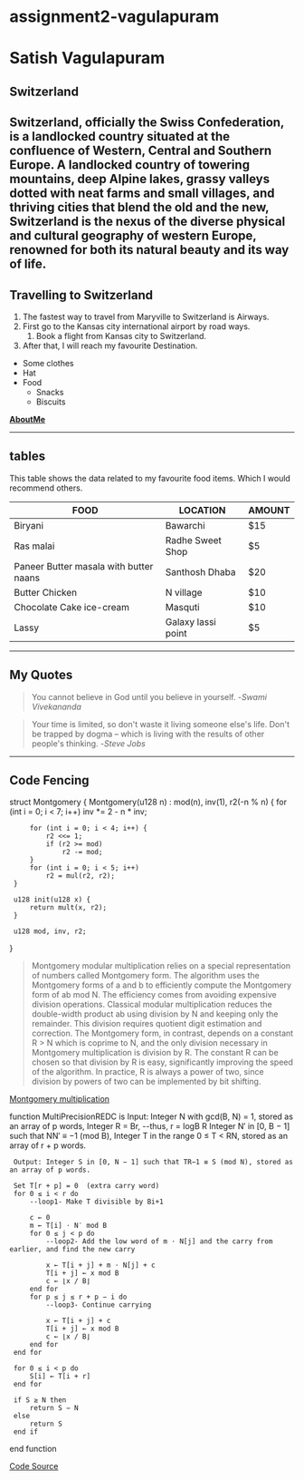 # assignment2-vagulapuram
# Satish Vagulapuram
## Switzerland
Switzerland, officially the **Swiss Confederation**, is a **landlocked country** situated at the confluence of Western, Central and Southern Europe. A landlocked country of towering mountains, deep Alpine lakes, grassy valleys dotted with neat farms and small villages, and thriving cities that blend the old and the new, Switzerland is the nexus of the diverse physical and cultural geography of western Europe, renowned for both its **natural beauty and its way of life**.
---
## Travelling to Switzerland
1. The fastest way to travel from Maryville to Switzerland is Airways.
2. First go to the Kansas city international airport by road ways.
   1. Book a flight from Kansas city to Switzerland.
3. After that, I will reach my favourite Destination.

* Some clothes
* Hat
* Food
  * Snacks
  * Biscuits

**[AboutMe](AboutMe.md)**

---

## tables

This table shows the data related to my favourite food items. Which I would recommend others.

|FOOD|LOCATION|AMOUNT|
|---|---|---|
|Biryani|Bawarchi|$15|
|Ras malai|Radhe Sweet Shop|$5|
|Paneer Butter masala with butter naans|Santhosh Dhaba|$20|
|Butter Chicken|N village|$10|
|Chocolate Cake ice-cream|Masquti|$10|
|Lassy|Galaxy lassi point|$5|

---

## My Quotes

>You cannot believe in God until you believe in yourself.
-*Swami Vivekananda*

>Your time is limited, so don't waste it living someone else's life. Don't be trapped by dogma – which is living with the results of other people's thinking.
-*Steve Jobs*

---

## Code Fencing

  struct Montgomery {
     Montgomery(u128 n) : mod(n), inv(1), r2(-n % n) {
         for (int i = 0; i < 7; i++)
             inv *= 2 - n * inv;

         for (int i = 0; i < 4; i++) {
             r2 <<= 1;
             if (r2 >= mod)
                 r2 -= mod;
         }
         for (int i = 0; i < 5; i++)
             r2 = mul(r2, r2);
     }

     u128 init(u128 x) {
         return mult(x, r2);
     }

     u128 mod, inv, r2;
 }

 >Montgomery modular multiplication relies on a special representation of numbers called Montgomery form. The algorithm uses the Montgomery forms of a and b to efficiently compute the Montgomery form of ab mod N. The efficiency comes from avoiding expensive division operations. Classical modular multiplication reduces the double-width product ab using division by N and keeping only the remainder. This division requires quotient digit estimation and correction. The Montgomery form, in contrast, depends on a constant R > N which is coprime to N, and the only division necessary in Montgomery multiplication is division by R. The constant R can be chosen so that division by R is easy, significantly improving the speed of the algorithm. In practice, R is always a power of two, since division by powers of two can be implemented by bit shifting.

 [Montgomery multiplication](https://en.wikipedia.org/wiki/Montgomery_modular_multiplication)

  function MultiPrecisionREDC is
     Input: Integer N with gcd(B, N) = 1, stored as an array of p words,
            Integer R = Br,     --thus, r = logB R
            Integer N′ in [0, B − 1] such that NN′ ≡ −1 (mod B),
            Integer T in the range 0 ≤ T < RN, stored as an array of r + p words.

     Output: Integer S in [0, N − 1] such that TR−1 ≡ S (mod N), stored as an array of p words.

     Set T[r + p] = 0  (extra carry word)
     for 0 ≤ i < r do
         --loop1- Make T divisible by Bi+1

         c ← 0
         m ← T[i] ⋅ N′ mod B
         for 0 ≤ j < p do
             --loop2- Add the low word of m ⋅ N[j] and the carry from earlier, and find the new carry

             x ← T[i + j] + m ⋅ N[j] + c
             T[i + j] ← x mod B
             c ← ⌊x / B⌋
         end for
         for p ≤ j ≤ r + p − i do
             --loop3- Continue carrying

             x ← T[i + j] + c
             T[i + j] ← x mod B
             c ← ⌊x / B⌋
         end for
     end for

     for 0 ≤ i < p do
         S[i] ← T[i + r]
     end for

     if S ≥ N then
         return S − N
     else
         return S
     end if
 end function

 [Code Source](https://en.wikipedia.org/wiki/Montgomery_modular_multiplication)


